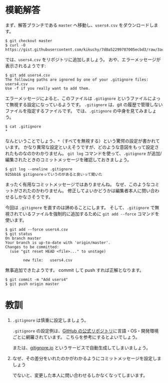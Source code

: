 # 模範解答

まず、解答ブランチである `master` へ移動し、`users4.csv` をダウンロードします。

```sh-session
$ git checkout master
$ curl -O https://gist.githubusercontent.com/kikuchy/7d0a52299707005ecbd3/raw/3ac45a2b7d1fa7ad725ca2c9d5d84d9f45b11faa/users4.csv
```

では、`users4.csv` をリポジトリに追加しましょう。
おや、エラーメッセージが表示されるようです:

```sh-session
$ git add users4.csv
The following paths are ignored by one of your .gitignore files:
users4.csv
Use -f if you really want to add them.
```

エラーメッセージによると、このファイルは `.gitignore` というファイルによって無視する設定になっているようです。
`.gitignore` は、git の履歴で管理しないファイルを指定するファイルです。
では、`.gitignore` の中身を見てみましょう。

```sh-session
$ cat .gitignore
*
```

なんということでしょう、`*`（すべてを無視する）という驚愕の設定が書かれています。
かなり異常な設定といえそうですが、どのような意図をもって設定されたものなのかわかりません。
`git log` コマンドを使って、`.gitignore` が追加/編集されたときのコミットメッセージを確認しておきましょう。

```sh-session
$ git log --oneline .gitignore
925bb16 gitignoreっていうのがあると良いって聞いた
```

まったく有用なコミットメッセージではありませんね。
なぜ、このようなコミットがされたのかわりません。
修正してよいかどうかは編集者本人に問い合わせるしかなさそうです。

今回は `.gitignore` を直すのは諦めることにします。
そして、`.gitignore` で無視されているファイルを強制的に追加するために `git add --force` コマンドを使います。

```sh-session
$ git add --force users4.csv
$ git status
On branch master
Your branch is up-to-date with 'origin/master'.
Changes to be committed:
  (use "git reset HEAD <file>..." to unstage)

        new file:   users4.csv
``` 

無事追加できたようです。
commit して push すれば正解となります。

```sh-session
$ git commit -m "Add users4"
$ git push origin master
```


# 教訓

1. `.gitignore` は慎重に設定しましょう。

    `.gitignore` の設定例は、[GitHub の公式リポジトリ](https://github.com/github/gitignore)に言語・OS・開発環境ごとに網羅されています。
    こちらを参考にするとよいでしょう。

    または、[gitignore.io](https://www.gitignore.io/) というサービスで自動生成してしまいましょう。

2. なぜ、その差分をいれたのかがわかるようにコミットメッセージを設定しましょう

    でないと、変更した本人に問い合わせるしかなくなってしまいます。
